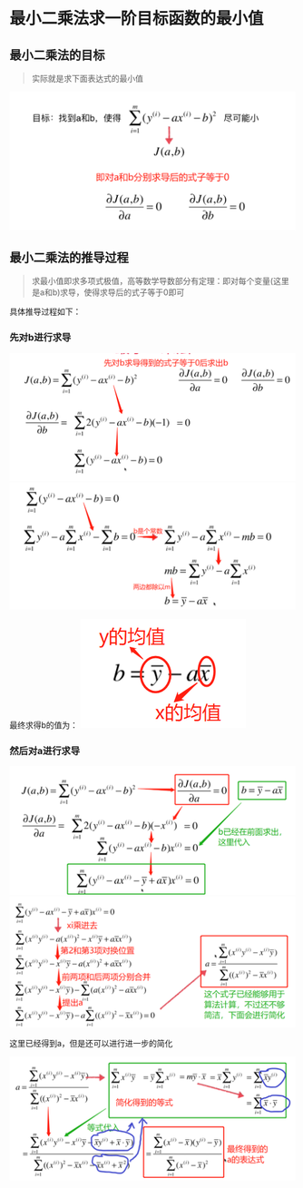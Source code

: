 # 最小二乘法求一阶目标函数的最小值

## 最小二乘法的目标

> 实际就是求下面表达式的最小值

![最小二乘法的目标](images/最小二乘法的目标.png)

## 最小二乘法的推导过程

> 求最小值即求多项式极值，高等数学导数部分有定理：即对每个变量(这里是a和b)求导，使得求导后的式子等于0即可

具体推导过程如下：

### 先对b进行求导

![对b求导1](images/对b求导1.png)
![对b求导2](images/对b求导2.png)

最终求得b的值为：
![对b求导3](images/对b求导3.png)

### 然后对a进行求导

![对a求导1](images/对a求导1.png)
![对a求导2](images/对a求导2.png)

这里已经得到a，但是还可以进行进一步的简化

![对a求导3](images/对a求导3.png)

